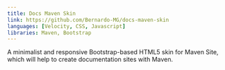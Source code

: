 ```yaml
---
title: Docs Maven Skin
link: https://github.com/Bernardo-MG/docs-maven-skin
languages: [Velocity, CSS, Javascript]
libraries: Maven, Bootstrap
---
```

A minimalist and responsive Bootstrap-based HTML5 skin for Maven Site, which will help to create documentation sites with Maven.
